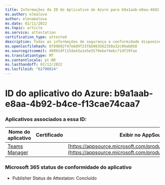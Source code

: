 ```yaml
---
title: Informações da ID do Aplicativo do Azure para b9a1aab-e8aa-4b92-b4ce-f13cae74caa7
ms.author: elmalova
author: elenamalova
ms.date: 02/11/2022
ms.topic: article
ms.service: attestation
certification_type: attested
description: Todas as informações de segurança e conformidade disponíveis para b9a1aab-e8aa-4b92-b4ce-f13cae74caa7.
ms.openlocfilehash: 8f89892f47e6d9f23fbb903562350a32c09ab050
ms.sourcegitcommit: 49991df115de43a1e5e5579ebef4ebc71df29fae
ms.translationtype: MT
ms.contentlocale: pt-BR
ms.lasthandoff: 02/12/2022
ms.locfileid: "62790814"
---
```

# <a name="azure-app-id-b9a1aaab-e8aa-4b92-b4ce-f13cae74caa7"></a>ID do aplicativo do Azure: b9a1aab-e8aa-4b92-b4ce-f13cae74caa7


### <a name="apps-associated-with-this-id"></a>Aplicativos associados a essa ID:
| **Nome do aplicativo** | **Certificado** | **Exibir no AppSource** |
|--------------|---------------|-----------------------|
| [Teams Manager](https://docs.microsoft.com/microsoft-365-app-certification/forward/WA200000764) |  | [https://appsource.microsoft.com/product/office/WA200000764](https://appsource.microsoft.com/product/office/WA200000764) |

### <a name="microsoft-365-app-compliance-status"></a>Microsoft 365 status de conformidade do aplicativo
- Publisher Status de Attestaton: Concluído

